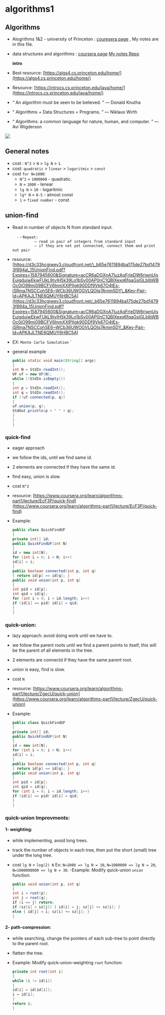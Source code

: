 # algorithms1

## Algorithms

* Alogrithms 1&2 - university of Princeton : [couresera page](https://www.coursera.org/learn/algorithms-part1/home/welcome) , My notes are in this file.
* data structures and algorithms : [coursera page](https://www.coursera.org/specializations/data-structures-algorithms) [My notes Repo](https://github.com/ahmad-ali14/data-structures-and-algorithms)

  **intro**

* Best resource: [https://algs4.cs.princeton.edu/home/](https://algs4.cs.princeton.edu/home/)
* Resource: [https://introcs.cs.princeton.edu/java/home/](https://introcs.cs.princeton.edu/java/home/)
* “ An algorithm must be seen to be believed. ” — Donald Knutha
* “ Algorithms + Data Structures = Programs. ” — Niklaus Wirth
* “ Algorithms: a common language for nature, human, and computer. ” — Avi Wigderson

![](https://i.imgur.com/IapntqE.png)

## General notes

* cost : `N^2` &gt; `N` &gt; `lg N` &gt; `1`.
* cost: `quadratic` &gt; `linear` &gt; `logaritmic` &gt; `const`
* cost `for N=1000`:
  * `N^2` = `1000000` - quadratic.
  * `N` = `1000` - lenear
  * `lg N` = `10` - logaritmic
  * `lg* N` = `0-5` - almost const
  * `1` = `fixed number` - const

## union-find

* Read in number of objects N from standard input.

  ```text
    -・Repeat:
            – read in pair of integers from standard input
            – if they are not yet connected, connect them and print out pair
  ```

* resource: [https://d3c33hcgiwev3.cloudfront.net/\_b65e7611894ba175de27bd14793f894a\_15UnionFind.pdf?Expires=1587945600&Signature=acCR6aDGXnA7luzAqFrIeDW6riwnUjsEuigduiwEkwFUkL9tvIH5k39Lo1bSy00AP0nC1QBlXexq6fqaGslGLbIbWBOc0jO99mi09BCFV6InmXXlPIIgk90DDf9Vk67O4tEs-jSRma7NSCCohSE6~WCb36UWOGVLQOIq7Amm5DY\_&Key-Pair-Id=APKAJLTNE6QMUY6HBC5A](https://d3c33hcgiwev3.cloudfront.net/_b65e7611894ba175de27bd14793f894a_15UnionFind.pdf?Expires=1587945600&Signature=acCR6aDGXnA7luzAqFrIeDW6riwnUjsEuigduiwEkwFUkL9tvIH5k39Lo1bSy00AP0nC1QBlXexq6fqaGslGLbIbWBOc0jO99mi09BCFV6InmXXlPIIgk90DDf9Vk67O4tEs-jSRma7NSCCohSE6~WCb36UWOGVLQOIq7Amm5DY_&Key-Pair-Id=APKAJLTNE6QMUY6HBC5A)
* EX: `Monte Carlo Simulation` \`
* general example

  ```java
  public static void main(String[] args)
  {
  int N = StdIn.readInt();
  UF uf = new UF(N);
  while (!StdIn.isEmpty())
  {
  int p = StdIn.readInt();
  int q = StdIn.readInt();
  if (!uf.connected(p, q))
  {
  uf.union(p, q);
  StdOut.println(p + " " + q);
  }
  }
  }
  ```

### quick-find

* eager approach
* we follow the ids, until we find same id.
* 2 elements are connected if they have the same id.
* find easy, union is slow.
* cost `N^2`
* resource: [https://www.coursera.org/learn/algorithms-part1/lecture/EcF3P/quick-find](https://www.coursera.org/learn/algorithms-part1/lecture/EcF3P/quick-find)
* Example:

  ```java
  public class QuickFindUF
  {
  private int[] id;
  public QuickFindUF(int N)
  {
  id = new int[N];
  for (int i = 0; i < N; i++)
  id[i] = i;
  }
  public boolean connected(int p, int q)
  { return id[p] == id[q]; }
  public void union(int p, int q)
  {
  int pid = id[p];
  int qid = id[q];
  for (int i = 0; i < id.length; i++)
  if (id[i] == pid) id[i] = qid;
  }
  }
  ```

### quick-union:

* lazy approach: avoid doing work until we have to.
* we follow the parent roots until we find a parent points to itself, this will be the parent of all elements in the tree.
* 2 elements are connectd if they have the same parent root.
* union is easy, find is slow.
* cost `N`
* resource: [https://www.coursera.org/learn/algorithms-part1/lecture/ZgecU/quick-union](https://www.coursera.org/learn/algorithms-part1/lecture/ZgecU/quick-union)
* Example:

  ```java
  public class QuickFindUF
  {
  private int[] id;
  public QuickFindUF(int N)
  {
  id = new int[N];
  for (int i = 0; i < N; i++)
  id[i] = i;
  }
  public boolean connected(int p, int q)
  { return id[p] == id[q]; }
  public void union(int p, int q)
  {
  int pid = id[p];
  int qid = id[q];
  for (int i = 0; i < id.length; i++)
  if (id[i] == pid) id[i] = qid;
  }
  }
  ```

### quick-union Improvments:

#### 1- weighting:

* while implementing, avoid long trees.
* track the number of objects in each tree, then put the short \(small\) tree under the long tree.
* cost `lg N` = `log(2) N` Ex: `N=1000 => lg N = 10`, `N=1000000 => lg N = 20`, `N=1000000000 => lg N = 30`. -Example: Modify quick-union `union` function:

  ```java
  public void union(int p, int q)
  {
  int i = root(p);
  int j = root(q);
  if (i == j) return;
  if (sz[i] < sz[j]) { id[i] = j; sz[j] += sz[i]; }
  else { id[j] = i; sz[i] += sz[j]; }
  }
  ```

#### 2-  path-compression:

* while searching, change the pointers of each sub-tree to point directly to the parent root.
* flatten the tree.
* Example: Modify quick-union-weighting `root` function:

  ```java
  private int root(int i)
  {
  while (i != id[i])
  {
  id[i] = id[id[i]];
  i = id[i];
  }
  return i;
  }
  ```

